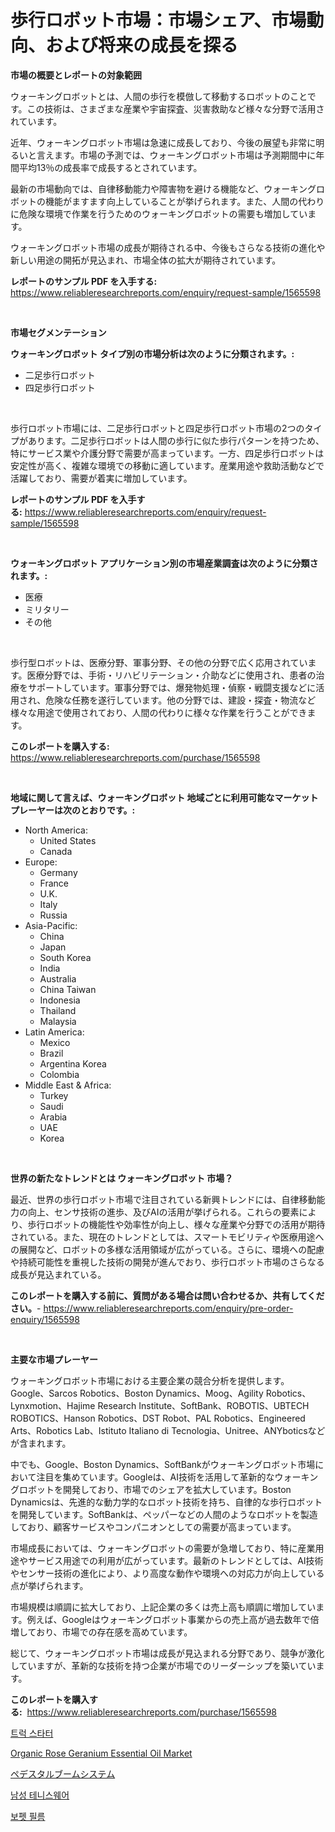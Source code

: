 <p><h1>歩行ロボット市場：市場シェア、市場動向、および将来の成長を探る</h1></p><p><strong>市場の概要とレポートの対象範囲</strong></p>
<p><p>ウォーキングロボットとは、人間の歩行を模倣して移動するロボットのことです。この技術は、さまざまな産業や宇宙探査、災害救助など様々な分野で活用されています。</p><p>近年、ウォーキングロボット市場は急速に成長しており、今後の展望も非常に明るいと言えます。市場の予測では、ウォーキングロボット市場は予測期間中に年間平均13％の成長率で成長するとされています。</p><p>最新の市場動向では、自律移動能力や障害物を避ける機能など、ウォーキングロボットの機能がますます向上していることが挙げられます。また、人間の代わりに危険な環境で作業を行うためのウォーキングロボットの需要も増加しています。</p><p>ウォーキングロボット市場の成長が期待される中、今後もさらなる技術の進化や新しい用途の開拓が見込まれ、市場全体の拡大が期待されています。</p></p>
<p><strong>レポートのサンプル PDF を入手する:</strong> <a href="https://www.reliableresearchreports.com/enquiry/request-sample/1565598">https://www.reliableresearchreports.com/enquiry/request-sample/1565598</a></p>
<p>&nbsp;</p>
<p><strong>市場セグメンテーション</strong></p>
<p><strong>ウォーキングロボット タイプ別の市場分析は次のように分類されます。:</strong></p>
<p><ul><li>二足歩行ロボット</li><li>四足歩行ロボット</li></ul></p>
<p>&nbsp;</p>
<p><p>歩行ロボット市場には、二足歩行ロボットと四足歩行ロボット市場の2つのタイプがあります。二足歩行ロボットは人間の歩行に似た歩行パターンを持つため、特にサービス業や介護分野で需要が高まっています。一方、四足歩行ロボットは安定性が高く、複雑な環境での移動に適しています。産業用途や救助活動などで活躍しており、需要が着実に増加しています。</p></p>
<p><strong>レポートのサンプル PDF を入手する:</strong>&nbsp;<a href="https://www.reliableresearchreports.com/enquiry/request-sample/1565598">https://www.reliableresearchreports.com/enquiry/request-sample/1565598</a></p>
<p>&nbsp;</p>
<p><strong> ウォーキングロボット アプリケーション別の市場産業調査は次のように分類されます。:</strong></p>
<p><ul><li>医療</li><li>ミリタリー</li><li>その他</li></ul></p>
<p>&nbsp;</p>
<p><p>歩行型ロボットは、医療分野、軍事分野、その他の分野で広く応用されています。医療分野では、手術・リハビリテーション・介助などに使用され、患者の治療をサポートしています。軍事分野では、爆発物処理・偵察・戦闘支援などに活用され、危険な任務を遂行しています。他の分野では、建設・探査・物流など様々な用途で使用されており、人間の代わりに様々な作業を行うことができます。</p></p>
<p><strong>このレポートを購入する:</strong>&nbsp; <a href="https://www.reliableresearchreports.com/purchase/1565598">https://www.reliableresearchreports.com/purchase/1565598</a></p>
<p>&nbsp;</p>
<p><strong>地域に関して言えば、ウォーキングロボット 地域ごとに利用可能なマーケットプレーヤーは次のとおりです。:</strong></p>
<p><ul>
    <li>
        North America:
        <ul>
            <li>United States</li>
            <li>Canada</li>
        </ul>
    </li>
    <li>
        Europe:
        <ul>
            <li>Germany</li>
            <li>France</li>
            <li>U.K.</li>
            <li>Italy</li>
            <li>Russia</li>
        </ul>
    </li>
    <li>
        Asia-Pacific:
        <ul>
            <li>China</li>
            <li>Japan</li>
            <li>South Korea</li>
            <li>India</li>
            <li>Australia</li>
            <li>China Taiwan</li>
            <li>Indonesia</li>
            <li>Thailand</li>
            <li>Malaysia</li>
        </ul>
    </li>
    <li>
        Latin America:
        <ul>
            <li>Mexico</li>
            <li>Brazil</li>
            <li>Argentina Korea</li>
            <li>Colombia</li>
        </ul>
    </li>
    <li>
        Middle East & Africa:
        <ul>
            <li>Turkey</li>
            <li>Saudi</li>
            <li>Arabia</li>
            <li>UAE</li>
            <li>Korea</li>
        </ul>
    </li>
    </ul></p>
<p>&nbsp;</p>
<p><strong>世界の新たなトレンドとは ウォーキングロボット 市場？</strong></p>
<p><p>最近、世界の歩行ロボット市場で注目されている新興トレンドには、自律移動能力の向上、センサ技術の進歩、及びAIの活用が挙げられる。これらの要素により、歩行ロボットの機能性や効率性が向上し、様々な産業や分野での活用が期待されている。また、現在のトレンドとしては、スマートモビリティや医療用途への展開など、ロボットの多様な活用領域が広がっている。さらに、環境への配慮や持続可能性を重視した技術の開発が進んでおり、歩行ロボット市場のさらなる成長が見込まれている。</p></p>
<p><strong>このレポートを購入する前に、質問がある場合は問い合わせるか、共有してください。</strong>- <a href="https://www.reliableresearchreports.com/enquiry/pre-order-enquiry/1565598">https://www.reliableresearchreports.com/enquiry/pre-order-enquiry/1565598</a></p>
<p>&nbsp;</p>
<p><strong>主要な市場プレーヤー</strong></p>
<p><p>ウォーキングロボット市場における主要企業の競合分析を提供します。Google、Sarcos Robotics、Boston Dynamics、Moog、Agility Robotics、Lynxmotion、Hajime Research Institute、SoftBank、ROBOTIS、UBTECH ROBOTICS、Hanson Robotics、DST Robot、PAL Robotics、Engineered Arts、Robotics Lab、Istituto Italiano di Tecnologia、Unitree、ANYboticsなどが含まれます。</p><p>中でも、Google、Boston Dynamics、SoftBankがウォーキングロボット市場において注目を集めています。Googleは、AI技術を活用して革新的なウォーキングロボットを開発しており、市場でのシェアを拡大しています。Boston Dynamicsは、先進的な動力学的なロボット技術を持ち、自律的な歩行ロボットを開発しています。SoftBankは、ペッパーなどの人間のようなロボットを製造しており、顧客サービスやコンパニオンとしての需要が高まっています。</p><p>市場成長においては、ウォーキングロボットの需要が急増しており、特に産業用途やサービス用途での利用が広がっています。最新のトレンドとしては、AI技術やセンサー技術の進化により、より高度な動作や環境への対応力が向上している点が挙げられます。</p><p>市場規模は順調に拡大しており、上記企業の多くは売上高も順調に増加しています。例えば、Googleはウォーキングロボット事業からの売上高が過去数年で倍増しており、市場での存在感を高めています。</p><p>総じて、ウォーキングロボット市場は成長が見込まれる分野であり、競争が激化していますが、革新的な技術を持つ企業が市場でのリーダーシップを築いています。</p></p>
<p><strong>このレポートを購入する:</strong>&nbsp;&nbsp;<a href="https://www.reliableresearchreports.com/purchase/1565598">https://www.reliableresearchreports.com/purchase/1565598</a></p>
<p><p><a href="https://medium.com/@lowellleke20231/%ED%8A%B8%EB%9F%AD-%EC%8A%A4%ED%83%80%ED%84%B0-%EC%8B%9C%EC%9E%A5-%EA%B7%9C%EB%AA%A8-%EC%8B%9C%EC%9E%A5-%EC%A0%84%EB%A7%9D-%EB%B0%8F-%EC%8B%9C%EC%9E%A5-%EC%98%88%EC%B8%A1-2024%EB%85%84%EB%B6%80%ED%84%B0-2031%EB%85%84-0b4f18adad9e">트럭 스타터</a></p><p><a href="https://github.com/Airanohannonzb68e5pb53oc1/Market-Research-Report-List-1/blob/main/organic-rose-geranium-essential-oil-market.md">Organic Rose Geranium Essential Oil Market</a></p><p><a href="https://github.com/AriMuller2009/Market-Research-Report-List-1/blob/main/96203845497.md">ペデスタルブームシステム</a></p><p><a href="https://medium.com/@costelcaramitru2022/%EB%82%A8%EC%84%B1-%ED%85%8C%EB%8B%88%EC%8A%A4-%EC%9D%98%EB%A5%98-%EC%8B%9C%EC%9E%A5%EC%9D%80-%EC%8B%9C%EC%9E%A5-%EC%A0%90%EC%9C%A0%EC%9C%A8-%EA%B7%9C%EB%AA%A8-%EB%B0%8F-2031%EB%85%84%EA%B9%8C%EC%A7%80-%EC%98%88%EC%83%81%EB%90%9C-%EC%98%88%EC%B8%A1%EC%97%90-%EC%B4%88%EC%A0%90%EC%9D%84-%EB%A7%9E%EC%B6%94%EA%B3%A0-%EC%9E%88%EC%8A%B5%EB%8B%88%EB%8B%A4-8fa12f9d4db6">남성 테니스웨어</a></p><p><a href="https://github.com/TimmyMann6767/Market-Research-Report-List-1/blob/main/25042655129.md">보펫 필름</a></p></p>